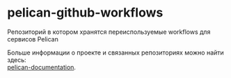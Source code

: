 # pelican-github-workflows

Репозиторий в котором хранятся переиспользуемые workflows для сервисов Pelican

Больше информации о проекте и связанных репозиториях можно найти здесь:  
[pelican-documentation](https://github.com/TourmalineCore/pelican-documentation).
